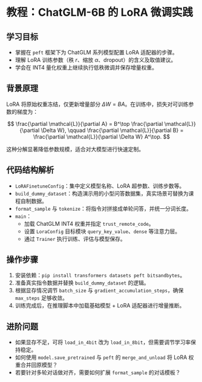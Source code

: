 # 教程：ChatGLM-6B 的 LoRA 微调实践

## 学习目标
- 掌握在 `peft` 框架下为 ChatGLM 系列模型配置 LoRA 适配器的步骤。
- 理解 LoRA 训练参数（秩 $r$、缩放 $\alpha$、dropout）的含义及取值建议。
- 学会在 INT4 量化权重上继续执行低秩微调并保存增量权重。

## 背景原理
LoRA 将原始权重冻结，仅更新增量部分 $\Delta W = B A$。在训练中，损失对可训练参数的梯度为：

$$
\frac{\partial \mathcal{L}}{\partial A} = B^\top \frac{\partial \mathcal{L}}{\partial \Delta W}, \qquad
\frac{\partial \mathcal{L}}{\partial B} = \frac{\partial \mathcal{L}}{\partial \Delta W} A^\top.
$$

这种分解显著降低参数规模，适合对大模型进行快速定制。

## 代码结构解析
- `LoRAFinetuneConfig`：集中定义模型名称、LoRA 超参数、训练步数等。
- `build_dummy_dataset`：构造演示用的小型问答数据集，真实场景可替换为课程自制数据。
- `format_sample` 与 `tokenize`：将指令对拼接成单轮问答，并统一分词长度。
- `main`：
  - 加载 ChatGLM INT4 权重并指定 `trust_remote_code`。
  - 设置 `LoraConfig` 目标模块 `query_key_value`、`dense` 等注意力层。
  - 通过 `Trainer` 执行训练、评估与模型保存。

## 操作步骤
1. 安装依赖：`pip install transformers datasets peft bitsandbytes`。
2. 准备真实指令数据并替换 `build_dummy_dataset` 的逻辑。
3. 根据显存情况调节 `batch_size` 与 `gradient_accumulation_steps`，确保 `max_steps` 足够收敛。
4. 训练完成后，在推理脚本中加载基础模型 + LoRA 适配器进行增量推断。

## 进阶问题
- 如果显存不足，可将 `load_in_4bit` 改为 `load_in_8bit`，但需要调节学习率保持稳定。
- 如何使用 `model.save_pretrained` 与 `peft` 的 `merge_and_unload` 将 LoRA 权重合并回原模型？
- 若要针对多轮对话做对齐，需要如何扩展 `format_sample` 的对话模板？
